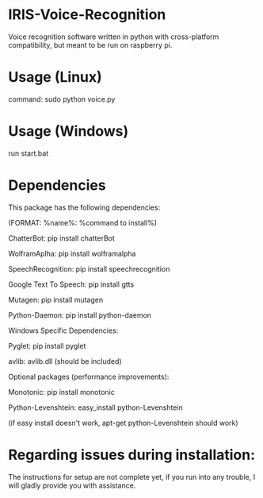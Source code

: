 # IRIS-Voice-Recognition

Voice recognition software written in python with cross-platform compatibility, but meant to be run on raspberry pi.

# Usage (Linux)

command: sudo python voice.py

# Usage (Windows)

run start.bat

# Dependencies

This package has the following dependencies:

(FORMAT: %name%: %command to install%)

ChatterBot: pip install chatterBot

WolframAplha: pip install wolframalpha

SpeechRecognition: pip install speechrecognition

Google Text To Speech: pip install gtts

Mutagen: pip install mutagen

Python-Daemon: pip install python-daemon

Windows Specific Dependencies:

Pyglet: pip install pyglet

avlib: avlib.dll (should be included)

Optional packages (performance improvements):

Monotonic: pip install monotonic

Python-Levenshtein: easy_install python-Levenshtein

(if easy install doesn't work, apt-get python-Levenshtein should work)

# Regarding issues during installation:

The instructions for setup are not complete yet, if you run into any trouble, I will gladly provide you with assistance.
